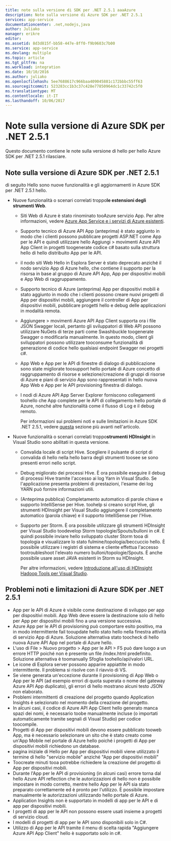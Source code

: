 ```yaml
---
title: note sulla versione di SDK per .NET 2.5.1 aaaAzure
description: Note sulla versione di Azure SDK per .NET 2.5.1
services: app-service
documentationcenter: .net,nodejs,java
author: Juliako
manager: erikre
editor: 
ms.assetid: 8d3d815f-bb58-447e-8ff0-f9b9603c7b00
ms.service: app-service
ms.devlang: multiple
ms.topic: article
ms.tgt_pltfrm: na
ms.workload: integration
ms.date: 10/10/2016
ms.author: juliako
ms.openlocfilehash: 5ee7688617c966baa409045881c172bbbc55ff63
ms.sourcegitcommit: 523283cc1b3c37c428e77850964dc1c33742c5f0
ms.translationtype: MT
ms.contentlocale: it-IT
ms.lasthandoff: 10/06/2017
---
```

# <a name="azure-sdk-for-net-251-release-notes"></a>Note sulla versione di Azure SDK per .NET 2.5.1
Questo documento contiene le note sulla versione di hello per hello Azure SDK per .NET 2.5.1 rilasciare. 

## <a name="azure-sdk-for-net-251-release-notes"></a>Note sulla versione di Azure SDK per .NET 2.5.1
di seguito Hello sono nuove funzionalità e gli aggiornamenti in Azure SDK per .NET 2.5.1 hello.

* Nuove funzionalità o scenari correlati troppo**le estensioni degli strumenti Web**. 
  
  * Siti Web di Azure è stato rinominato tooAzure servizio App. Per altre informazioni, vedere [Azure App Service e i servizi di Azure esistenti](../app-service-web/app-service-changes-existing-services.md).
  * Supporto tecnico di Azure API App (anteprima) è stato aggiunto in modo che i clienti possono pubblicare progetti ASP.NET come App per le API e quindi utilizzare hello Aggiungi > movimenti Azure API App Client in progetti toogenerate codice c# basato sulla struttura hello di hello distribuito App per le API. 
  * il nodo siti Web Hello in Esplora Server è stato deprecato anziché il nodo servizio App di Azure hello, che contiene il supporto per la risorsa in base al gruppo di Azure API App, App per dispositivi mobili e App Web di raggruppamento.
  * Supporto tecnico di Azure (anteprima) App per dispositivi mobili è stato aggiunto in modo che i clienti possono creare nuovi progetti di App per dispositivi mobili, aggiungere il controller di App per dispositivi mobili, pubblicare progetti hello e debug delle applicazioni in modalità remota.
  * Aggiungere > movimenti Azure API App Client supporta ora i file JSON Swagger locali, pertanto gli sviluppatori di Web API possono utilizzare NuGets di terze parti come Swashbuckle toogenerate Swagger o modificarla manualmente. In questo modo, client gli sviluppatori possono utilizzare tooconsume funzionalità di generazione di codice hello qualsiasi endpoint Swagger nei progetti c#. 
  * App Web e App per le API di finestre di dialogo di pubblicazione sono state migliorate toosupport hello portale di Azure concetto di raggruppamento di risorse e selezione/creazione di gruppi di risorse di Azure e piani di servizio App sono rappresentati in hello nuova App Web e App per le API provisioning finestra di dialogo. 
  * I nodi di Azure API App Server Explorer forniscono collegamenti toohello che App complete per le API di collegamento hello portale di Azure, nonché altre funzionalità come il flusso di Log e il debug remoto.
    
    Per informazioni sui problemi noti e sulle limitazioni in Azure SDK .NET 2.5.1, vedere [questa](app-service-release-notes.md#known_issues_2_5_1) sezione più avanti nell'articolo.
* Nuove funzionalità o scenari correlati troppo**strumenti HDInsight** in Visual Studio sono abilitati in questa versione. 
  
  * Convalida locale di script Hive. Scegliere il pulsante di script di convalida di hello nella hello barra degli strumenti toosee se sono presenti errori nello script. 
  * Debug migliorato dei processi Hive. È ora possibile eseguire il debug di processi Hive tramite l'accesso ai log Yarn in Visual Studio. Se l'applicazione presenta problemi di prestazioni, l'esame dei log YARN può fornire informazioni utili.
  * (Anteprima pubblica) Completamento automatico di parole chiave e supporto IntelliSense per Hive. toohelp si creano script Hive, gli strumenti HDInsight per Visual Studio aggiungere il completamento automatico (parola chiave) e il supporto IntelliSense per l'Hive.
  * Supporto per Storm. È ora possibile utilizzare gli strumenti HDInsight per Visual Studio toodevelop Storm topologie/Spouts/bulloni in c#. È quindi possibile inviare hello sviluppato cluster Storm tooa di topologia e visualizzare lo stato fulmine/topologia/beccuccio hello. È possibile utilizzare i registri di sistema e cliente effettua l'accesso tootroubleshoot l'elevato numero bulloni/topologie/Spouts. È anche possibile usare asset JAVA esistenti in Storm su HDInsight.
    
    Per altre informazioni, vedere [Introduzione all'uso di HDInsight Hadoop Tools per Visual Studio](../hdinsight/hdinsight-hadoop-visual-studio-tools-get-started.md).

## <a id="known_issues_2_5_1"></a>Problemi noti e limitazioni di Azure SDK per .NET 2.5.1
* App per le API di Azure è visibile come destinazione di sviluppo per app per dispositivi mobili. App Web deve essere la destinazione solo di hello per App per dispositivi mobili fino a una versione successiva. 
* Azure App per le API di provisioning può comportare esito positivo, ma in modo intermittente fail tooupdate hello stato hello nella finestra attività di servizio App di Azure. Soluzione alternativa stato toocheck di hello nuova Azure API App nel portale di Azure hello. 
* L'uso di File > Nuovo progetto > App per le API > F5 può dare luogo a un errore HTTP poiché non è presente un file /index.html predefinito. Soluzione alternativa è toomanually Sfoglia toohello/api/valori URL. 
* Le icone di Esplora server possono apparire appiattite in modo intermittente. Il problema si risolve con il riavvio di VS. 
* Se viene generata un'eccezione durante il provisioning di App Web o App per le API (ad esempio errori di quota superata o nome del gateway Azure API App duplicato), gli errori di hello mostrano alcuni testo JSON non elaborato. 
* Problemi intermittenti di creazione del progetto quando Application Insights è selezionato nel momento della creazione del progetto.
* In alcuni casi, il codice di Azure API App Client hello generato manca spazi dei nomi, è necessario toobe manualmente incluse (o importati automaticamente tramite segnali di Visual Studio) per codice toocompile. 
* Progetti di App per dispositivi mobili devono essere pubblicato tooweb App, ma è necessario selezionare un sito che è stato creato come un'App Mobile nel portale di Azure hello poiché i progetti di App per dispositivi mobili richiedono un database. 
* pagina iniziale di Hello per App per dispositivi mobili viene utilizzato il termine di hello "servizio mobile" anziché "App per dispositivi mobili" 
* Toocreate minuti tooa potrebbe richiedere la creazione del progetto di App per dispositivi mobili. 
* Durante l'App per le API di provisioning (in alcuni casi) errore torna dal hello Azure API reflection che le autorizzazioni di hello non è possibile impostare in modo corretto, mentre hello App per le API sia stato preparato correttamente ed è pronto per l'utilizzo. È possibile impostare manualmente le autorizzazioni utilizzando hello portale di Azure.
* Application Insights non è supportato in modelli di app per le API e di app per dispositivi mobili.
* I progetti di app per le API non possono essere usati insieme a progetti di servizio cloud.
* I modelli di progetti di app per le API sono disponibili solo in C#.
* Utilizzo di App per le API tramite il menu di scelta rapida "Aggiungere Azure API App Client" hello è supportato solo in c#.

